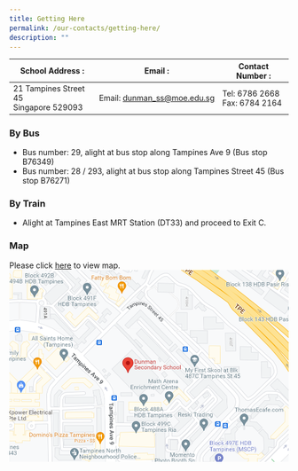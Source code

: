 ```yaml
---
title: Getting Here
permalink: /our-contacts/getting-here/
description: ""
---
```


|  **School Address :** | **Email :**  |  **Contact Number :** |
|----|----|--------|
| 21 Tampines Street 45 <br> Singapore 529093  | Email: [dunman\_ss@moe.edu.sg](mailto:dunman_ss@moe.edu.sg)  | Tel: 6786 2668<br>Fax: 6784 2164  |

### By Bus
* Bus number: 29, alight at bus stop along Tampines Ave 9 (Bus stop B76349)
* Bus number: 28 / 293, alight at bus stop along Tampines Street 45 (Bus stop B76271)

### By Train
* Alight at Tampines East MRT Station (DT33) and proceed to Exit C.

### Map
Please click [here](https://www.google.com/maps/place/21+Tampines+Street+45,+Singapore+529093/@1.3611031,103.9555435,18.35z/data=!4m5!3m4!1s0x31da3d00df545591:0x4a2ad87dba51b83f!8m2!3d1.3608811!4d103.9562762) to view map.
![](/images/Our%20Contacts/DMN_location.png)
